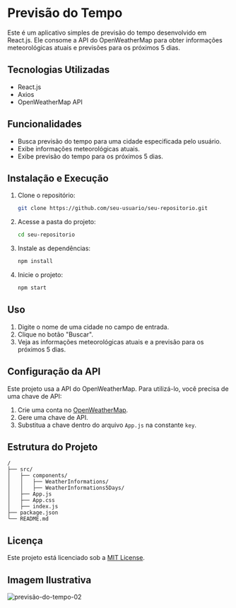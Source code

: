 # Previsão do Tempo

Este é um aplicativo simples de previsão do tempo desenvolvido em React.js. Ele consome a API do OpenWeatherMap para obter informações meteorológicas atuais e previsões para os próximos 5 dias.

## Tecnologias Utilizadas

- React.js
- Axios
- OpenWeatherMap API

## Funcionalidades

- Busca previsão do tempo para uma cidade especificada pelo usuário.
- Exibe informações meteorológicas atuais.
- Exibe previsão do tempo para os próximos 5 dias.

## Instalação e Execução

1. Clone o repositório:
   ```sh
   git clone https://github.com/seu-usuario/seu-repositorio.git
   ```
2. Acesse a pasta do projeto:
   ```sh
   cd seu-repositorio
   ```
3. Instale as dependências:
   ```sh
   npm install
   ```
4. Inicie o projeto:
   ```sh
   npm start
   ```

## Uso

1. Digite o nome de uma cidade no campo de entrada.
2. Clique no botão "Buscar".
3. Veja as informações meteorológicas atuais e a previsão para os próximos 5 dias.

## Configuração da API

Este projeto usa a API do OpenWeatherMap. Para utilizá-lo, você precisa de uma chave de API:

1. Crie uma conta no [OpenWeatherMap](https://openweathermap.org/).
2. Gere uma chave de API.
3. Substitua a chave dentro do arquivo `App.js` na constante `key`.

## Estrutura do Projeto

```
/
├── src/
│   ├── components/
│   │   ├── WeatherInformations/
│   │   ├── WeatherInformations5Days/
│   ├── App.js
│   ├── App.css
│   ├── index.js
├── package.json
└── README.md
```

## Licença

Este projeto está licenciado sob a [MIT License](LICENSE).

## Imagem Ilustrativa

![previsão-do-tempo-02](https://github.com/user-attachments/assets/1814a18c-5753-4358-88f0-1acee25cf4b1)

